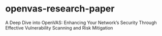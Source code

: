 # openvas-research-paper
A Deep Dive into OpenVAS: Enhancing Your Network’s Security Through Effective Vulnerability Scanning and Risk Mitigation

